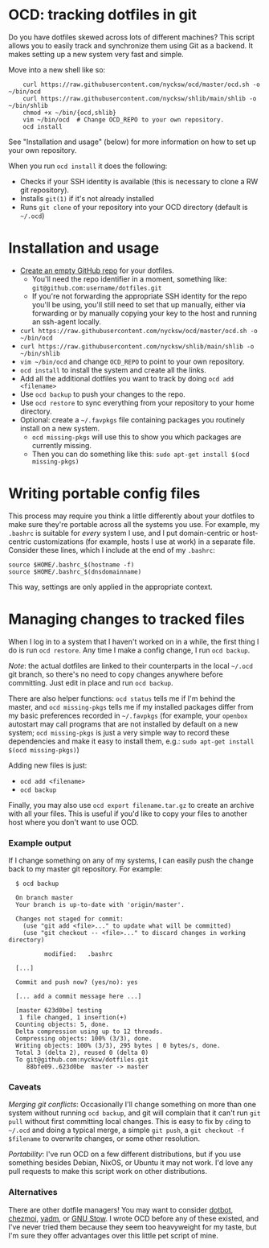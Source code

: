 # OCD: tracking dotfiles in git

Do you have dotfiles skewed across lots of different machines? This script allows 
you to easily track and synchronize them using Git as a backend. It makes
setting up a new system very fast and simple.

Move into a new shell like so:

```
    curl https://raw.githubusercontent.com/nycksw/ocd/master/ocd.sh -o ~/bin/ocd
    curl https://raw.githubusercontent.com/nycksw/shlib/main/shlib -o ~/bin/shlib
    chmod +x ~/bin/{ocd,shlib}
    vim ~/bin/ocd  # Change OCD_REPO to your own repository.
    ocd install
```

See "Installation and usage" (below) for more information on how to set up your own repository.

When you run `ocd install` it does the following:

  * Checks if your SSH identity is available (this is necessary to clone a RW git repository).
  * Installs `git(1)` if it's not already installed
  * Runs `git clone` of your repository into your OCD directory (default is `~/.ocd`)

# Installation and usage

  * [Create an empty GitHub repo](https://help.github.com/articles/create-a-repo/) for your dotfiles.
    * You'll need the repo identifier in a moment, something like: `git@github.com:username/dotfiles.git`
    * If you're not forwarding the appropriate SSH identity for the repo you'll be using, you'll 
      still need to set that up manually, either via forwarding or by manually copying your key to the
      host and running an ssh-agent locally.
  * `curl https://raw.githubusercontent.com/nycksw/ocd/master/ocd.sh -o ~/bin/ocd`
  * `curl https://raw.githubusercontent.com/nycksw/shlib/main/shlib -o ~/bin/shlib`
  * `vim ~/bin/ocd` and change `OCD_REPO` to point to your own repository.
  * `ocd install` to install the system and create all the links.
  * Add all the additional dotfiles you want to track by doing `ocd add <filename>`
  * Use `ocd backup` to push your changes to the repo.
  * Use `ocd restore` to sync everything from your repository to your home directory.
  * Optional: create a `~/.favpkgs` file containing packages you routinely install on a new system.
    * `ocd missing-pkgs` will use this to show you which packages are currently missing.
    * Then you can do something like this: `sudo apt-get install $(ocd missing-pkgs)`

# Writing portable config files

This process may require you think a little differently about your dotfiles to
make sure they're portable across all the systems you use. For example, my
`.bashrc` is suitable for *every* system I use, and I put domain-centric or
host-centric customizations (for example, hosts I use at work) in a separate file.
Consider these lines, which I include at the end of my `.bashrc`:

    source $HOME/.bashrc_$(hostname -f)
    source $HOME/.bashrc_$(dnsdomainname)

This way, settings are only applied in the appropriate context.

# Managing changes to tracked files

When I log in to a system that I haven't worked on in a while, the first thing
I do is run `ocd restore`. Any time I make a config change, I run `ocd backup`.

*Note*: the actual dotfiles are linked to their counterparts in the
local `~/.ocd` git branch, so there's no need to copy changes anywhere before
committing. Just edit in place and run `ocd backup`.

There are also helper functions: `ocd status` tells me if I'm behind the
master, and `ocd missing-pkgs` tells me if my installed
packages differ from my basic preferences recorded in `~/.favpkgs` (for
example, your `openbox` autostart may call programs that are not installed
by default on a new system; `ocd missing-pkgs` is just a very simple way
to record these dependencies and make it easy to install them, e.g.: `sudo
apt-get install $(ocd missing-pkgs)`)

Adding new files is just:
  * `ocd add <filename>`
  * `ocd backup`

Finally, you may also use `ocd export filename.tar.gz` to create an archive
with all your files. This is useful if you'd like to copy your files to
another host where you don't want to use OCD.

### Example output

If I change something on any of my systems, I can easily push the change
back to my master git repository. For example:

```
  $ ocd backup

  On branch master
  Your branch is up-to-date with 'origin/master'.

  Changes not staged for commit:
    (use "git add <file>..." to update what will be committed)
    (use "git checkout -- <file>..." to discard changes in working directory)

          modified:   .bashrc

  [...]

  Commit and push now? (yes/no): yes

  [... add a commit message here ...]

  [master 623d0be] testing
   1 file changed, 1 insertion(+)
  Counting objects: 5, done.
  Delta compression using up to 12 threads.
  Compressing objects: 100% (3/3), done.
  Writing objects: 100% (3/3), 295 bytes | 0 bytes/s, done.
  Total 3 (delta 2), reused 0 (delta 0)
  To git@github.com:nycksw/dotfiles.git
     88bfe09..623d0be  master -> master
```

### Caveats

*Merging git conflicts*: Occasionally I'll change something on more than one system without
running `ocd backup`, and git will complain that it can't run `git pull` without
first committing local changes. This is easy to fix by `cd`ing to `~/.ocd`
and doing a typical merge, a simple `git push`, a `git checkout -f $filename`
to overwrite changes, or some other resolution.

*Portability*: I've run OCD on a few different distributions, but if you use something besides
Debian, NixOS, or Ubuntu it may not work. I'd love any pull requests to make this script work
on other distributions. 

### Alternatives

There are other dotfile managers! You may want to consider [dotbot](https://github.com/anishathalye/dotbot),
[chezmoi](https://www.chezmoi.io/why-use-chezmoi/),
[yadm](https://yadm.io/), or [GNU Stow](https://www.gnu.org/software/stow/). I wrote OCD before any of these
existed, and I've never tried them because they seem too heavyweight for my taste, but I'm sure they offer
advantages over this little pet script of mine.

